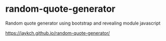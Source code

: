 # random-quote-generator

Random quote generator using bootstrap and revealing module javascript

https://jaykch.github.io/random-quote-generator/

